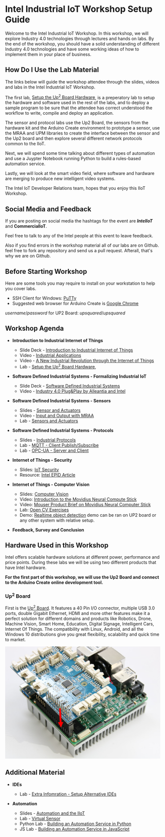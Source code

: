 
# Intel Industrial IoT Workshop Setup Guide
Welcome to the Intel Industrial IoT Workshop. In this workshop, we will explore Industry 4.0 technologies through lectures and hands on labs. By the end of the workshop, you should have a solid understanding of different Industry 4.0 technologies and have some working ideas of how to implement them in your place of business.

## How Do I Use the Lab Material

The links below will guide the workshop attendee through the slides, videos and labs in the Intel Industrial IoT Workshop.

The first lab, [Setup the Up<sup>2</sup> Board Hardware](https://software.intel.com/en-us/upsquared-grove-getting-started-guide), is a preperatory lab to setup the hardware and software used in the rest of the labs, and to deploy a sample program to be sure that the attendee has correct understood the workflow to write, compile and deploy an application.

The sensor and protocol labs use the Up2 Board, the sensors from the hardware kit and the Arduino Create environment to prototype a sensor, use the MRAA and UPM libraries to create the interface between the sensor and the Up2 board and then explore several different network protocols common to the IIoT.

Next, we will spend some time talking about different types of automation and use a Juypter Notebook running Python to build a rules-based automation service.

Lastly, we will look at the smart video field, where software and hardware are merging to produce new intelligent video systems.

The Intel IoT Developer Relations team, hopes that you enjoy this IIoT Workshop.

## Social Media and Feedback

If you are posting on social media the hashtags for the event are ***IntelIoT*** and **CommercialIoT**.

Feel free to talk to any of the Intel people at this event to leave feedback.

Also if you find errors in the workshop material all of our labs are on Github. feel free to fork any repository and send us a pull request. Afterall, that's why we are on Github.

## Before Starting Workshop
Here are some tools you may require to install on your workstation to help you cover labs.

  - SSH Client for Windows: [PuTTy](https://putty.org)
  - Suggested web browser for Arduino Create is [Google Chrome](https://www.google.com/chrome/)

  *username*/*password* for UP2 Board: *upsquared*/*upsquared*

## Workshop Agenda
* **Introduction to Industrial Internet of Things**
  - Slide Deck - [Introduction to Industrial Internet of Things](https://github.com/SSG-DRD-IOT/Industrial-IoT-Workshop/blob/milano-workshop/presentations/01-Introduction-to-the-Industrial-Internet-of-Things.pptx)
  - Video - [Industrial Applications](https://www.intel.com/content/www/us/en/industrial-automation/overview.html)
  - Video - [A New Industrial Revolution through the Internet of Things](https://www.intel.com/content/www/us/en/industrial-automation/industrial-vision-video.html)
  - Lab - [Setup the Up<sup>2</sup> Board Hardware](https://github.com/SSG-DRD-IOT/lab-up2-setup/tree/milano-workshop),

* **Software Defined Industrial Systems - Formalizing Industrial IoT**
  - Slide Deck - [Software Defined Industrial Systems](https://github.com/SSG-DRD-IOT/Industrial-IoT-Workshop/blob/milano-workshop/presentations/02-Software-Defined-Industrial-Systems.pptx)
  - Video - [Industry 4.0 Plug&Play by Alleantia and Intel](https://vimeo.com/185239991)

* **Software Defined Industrial Systems - Sensors**
  - Slides - [Sensor and Actuators](https://github.com/SSG-DRD-IOT/Industrial-IoT-Workshop/blob/milano-workshop/presentations/03-Sensors-and-Actuators.pptx)
  - Video - [Input and Output with MRAA](https://www.youtube.com/watch?v=hY4HudLuvEM)
  - Lab - [Sensors and Actuators](https://github.com/SSG-DRD-IOT/toc-sensors/tree/milano-workshop)

* **Software Defined Industrial Systems - Protocols**
  - Slides - [Industrial Protocols](https://github.com/SSG-DRD-IOT/Industrial-IoT-Workshop/blob/milano-workshop/presentations/04-Industrial-Protocols.pptx)
  - Lab - [MQTT - Client Publish/Subscribe](https://github.com/SSG-DRD-IOT/lab-protocols-mqtt-arduino/)
  - Lab - [OPC-UA - Server and Client](https://github.com/SSG-DRD-IOT/lab-sensors-opc-ua)
  
* **Internet of Things - Security**
  - Slides: [IoT Security](https://github.com/SSG-DRD-IOT/Industrial-IoT-Workshop/blob/milano-workshop/presentations/05-Security-Architecture.pptx) 
  - Resource: [Intel EPID Article](https://software.intel.com/en-us/articles/intel-enhanced-privacy-id-epid-security-technology)

* **Internet of Things - Computer Vision**
  - Slides: [Computer Vision](https://github.com/SSG-DRD-IOT/Industrial-IoT-Workshop/blob/milano-workshop/presentations/06-Computer-Vision.pptx)
  - Video: [Introduction to the Movidius Neural Compute Stick](https://www.youtube.com/watch?v=VioTPaYcF98)
  - Video: [Mouser Product Brief on Movidius Neural Computer Stick](https://www.youtube.com/watch?v=gl_iKYr9EKk)
  - Lab: [Open CV Exercises](https://github.com/SSG-DRD-IOT/lab-opencv-examples/tree/milano-workshop)
  - Demo: [Realtime object detection](https://github.com/SSG-DRD-IOT/lab-opencv-examples/tree/milano-workshop/OpenCV_Object_Detection/real_time_object_detection) demo can be ran on UP2 board or any other system with relative setup.

* **Feedback, Survey and Conclusion**

## Hardware Used in this Workshop
Intel offers scalable hardware solutions at different power, performance and price points. During these labs we will be using two different products that have Intel hardware.

**For the first part of this workshop, we will use the Up2 Board and connect to the Arduino Create online development tool.**

### Up<sup>2</sup> Board
First is the [Up<sup>2</sup> Board](http://www.up-board.org/upsquared/). It features a 40 Pin I/O connector, multiple USB 3.0 ports, double Gigabit Ethernet, HDMI and more other features make it a perfect solution for different domains and products like Robotics, Drone, Machine Vision, Smart Home, Education, Digital Signage, Intelligent Cars, Internet Of Things. The compatibility with Linux, Android, and all the Windows 10 distributions give you great flexibility, scalability and quick time to market.

![](images/up2.png)

## Additional Material
* **IDEs**
  - Lab - [Extra Infomration - Setup Alternative IDEs](https://github.com/SSG-DRD-IOT/doc-alternative-IDEs)
  
* **Automation**
  - Slides - [Automation and the IIoT](https://github.com/SSG-DRD-IOT/Industrial-IoT-Workshop/blob/milano-workshop/presentations/Automation_Extra.pptx)
  - Lab - [Virtual Sensor](https://github.com/SSG-DRD-IOT/virtual-sensor)
  - Python Lab - [Building an Automation Service in Python](https://github.com/SSG-DRD-IOT/lab-automation-jupyter/) 
  - JS Lab - [Building an Automation Service in JavaScript](https://github.com/SSG-DRD-IOT/lab-iot-automation)
